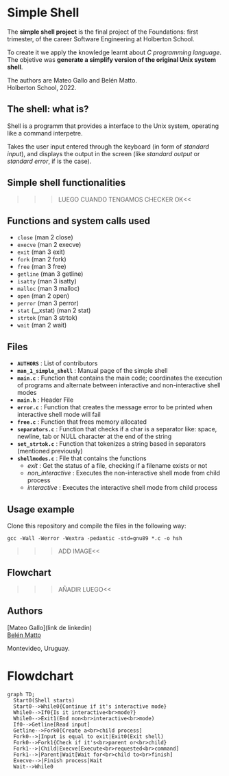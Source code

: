 # Simple Shell
The **simple shell project** is the final project of the Foundations: first trimester, of the career Software Engineering at Holberton School.

To create it we apply the knowledge learnt about *C programming language*. The objetive was **generate a simplify version of the original Unix system shell**.

The authors are Mateo Gallo and Belén Matto.  
Holberton School, 2022.  

## The shell: what is?
Shell is a programm that provides a interface to the Unix system, operating like a command interpetre.

Takes the user input entered through the keyboard (in form of *standard input*), and
displays the output in the screen (like *standard output* or *standard error*, if is the case).

## Simple shell functionalities
>>>LUEGO CUANDO TENGAMOS CHECKER OK<<

## Functions and system calls used
- `close` (man 2 close)  
- `execve` (man 2 execve)  
- `exit` (man 3 exit)  
- `fork` (man 2 fork)  
- `free` (man 3 free)  
- `getline` (man 3 getline)   
- `isatty` (man 3 isatty)  
- `malloc` (man 3 malloc)  
- `open` (man 2 open)  
- `perror` (man 3 perror)  
- `stat` (__xstat) (man 2 stat)  
- `strtok` (man 3 strtok)  
- `wait` (man 2 wait)  

## Files
- **`AUTHORS`** : List of contributors  
- **`man_1_simple_shell`** : Manual page of the simple shell  
- **`main.c`** : Function that contains the main code; coordinates the execution of programs and alternate between interactive and non-interactive shell modes  
- **`main.h`** : Header File  
- **`error.c`** : Function that creates the message error to be printed when interactive shell mode will fail  
- **`free.c`** : Function that frees memory allocated  
- **`separators.c`** : Function that checks if a char is a separator like: space, newline, tab or NULL character at the end of the string  
- **`set_strtok.c`** : Function that tokenizes a string based in separators (mentioned previously)  
- **`shellmodes.c`** : File that contains the functions  
    - *exit* : Get the status of a file, checking if a filename exists or not
    - *non_interactive* : Executes the non-interactive shell mode from child process
    - *interactive* : Executes the interactive shell mode from child process

## Usage example
Clone this repository and compile the files in the following way:

    gcc -Wall -Werror -Wextra -pedantic -std=gnu89 *.c -o hsh

>>>ADD IMAGE<<

## Flowchart
>>>AÑADIR LUEGO<<
## Authors
[Mateo Gallo](link de linkedin)  
[Belén Matto](https://www.linkedin.com/in/mattobelen/) 

Montevideo, Uruguay.  

Flowdchart
==========

```mermaid
graph TD;
  Start0(Shell starts)
  Start0-->While0{Continue if it's interactive mode}
  While0-->If0{Is it interactive<br>mode?}
  While0-->Exit1(End non<br>interactive<br>mode)
  If0-->Getline[Read input]
  Getline-->Fork0[Create a<br>child process]
  Fork0-->|Input is equal to exit|Exit0(Exit shell)
  Fork0-->Fork1{Check if it's<br>parent or<br>child}
  Fork1-->|Child|Execve[Execute<br>requested<br>command]
  Fork1-->|Parent|Wait[Wait for<br>child to<br>finish]
  Execve-->|Finish process|Wait
  Wait-->While0
  ```
